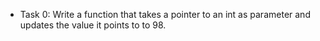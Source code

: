 - Task 0: Write a function that takes a pointer to an int as parameter and updates the value it points to to 98.
